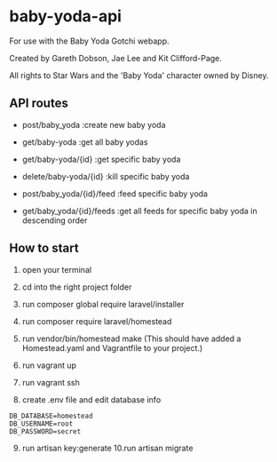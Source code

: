 # baby-yoda-api
For use with the Baby Yoda Gotchi webapp.

Created by Gareth Dobson, Jae Lee and Kit Clifford-Page.

All rights to Star Wars and the 'Baby Yoda' character owned by Disney.

## API routes

* post/baby_yoda 
:create new baby yoda

* get/baby-yoda
:get all baby yodas

* get/baby-yoda/{id}
:get specific baby yoda

* delete/baby-yoda/{id}
:kill specific baby yoda

* post/baby_yoda/{id}/feed
:feed specific baby yoda

* get/baby_yoda/{id}/feeds
:get all feeds for specific baby yoda in descending order

## How to start 

1. open your terminal
2. cd into the right project folder 
3. run composer global require laravel/installer
4. run composer require laravel/homestead
5. run vendor/bin/homestead make
(This should have added a Homestead.yaml and Vagrantfile to your project.)

6. run vagrant up 
7. run vagrant ssh 
8. create .env file and edit database info

```
DB_DATABASE=homestead
DB_USERNAME=root
DB_PASSWORD=secret

```
9. run artisan key:generate
10.run artisan migrate





